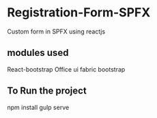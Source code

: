 # Registration-Form-SPFX
Custom form in SPFX using reactjs

## modules used
React-bootstrap
Office ui fabric
bootstrap

## To Run the project
npm install
gulp serve

